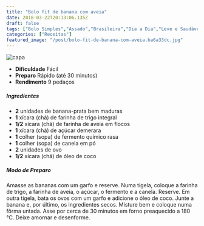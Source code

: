 ```yaml
---
title: "Bolo fit de banana com aveia"
date: 2018-03-22T20:13:06.135Z
draft: false
tags: ["Bolo Simples","Assado","Brasileira","Dia a Dia","Leve e Saudável","Alimentação saudável"]
categories: ["Receitas"]
featured_image: "/post/bolo-fit-de-banana-com-aveia.ba6a33dc.jpg"
---
```


![capa](/post/bolo-fit-de-banana-com-aveia.ba6a33dc.jpg)

*   **Dificuldade** Fácil
*   **Preparo** Rápido (até 30 minutos)
*   **Rendimento** 9 pedaços

##### Ingredientes

*   **2** unidades de banana-prata bem maduras
*   **1** xícara (chá) de farinha de trigo integral
*   **1/2** xícara (chá) de farinha de aveia em flocos
*   **1** xícara (chá) de açúcar demerara
*   **1** colher (sopa) de fermento químico rasa
*   **1** colher (sopa) de canela em pó
*   **2** unidades de ovo  
*   **1/2** xícara (chá) de óleo de coco

##### Modo de Preparo

Amasse as bananas com um garfo e reserve. Numa tigela, coloque a farinha de trigo, a farinha de aveia, o açúcar, o fermento e a canela. Reserve. Em outra tigela, bata os ovos com um garfo e adicione o óleo de coco. Junte a banana e, por último, os ingredientes secos. Misture bem e coloque numa fôrma untada. Asse por cerca de 30 minutos em forno preaquecido a 180 °C. Deixe amornar e desenforme.
